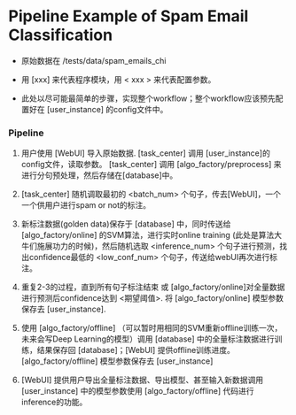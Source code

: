 # Pipeline Example of Spam Email Classification

* 原始数据在 /tests/data/spam_emails_chi

* 用 [xxx] 来代表程序模块，用 < xxx > 来代表配置参数。
    
* 此处以尽可能最简单的步骤，实现整个workflow；整个workflow应该预先配置好在 [user_instance] 的config文件中。

### Pipeline

1. 用户使用 [WebUI] 导入原始数据. [task_center] 调用 [user_instance]的config文件，读取参数。 [task_center] 调用 [algo_factory/preprocess] 来进行分句预处理，然后存储在[database]中。

2. [task_center] 随机调取最初的 <batch_num> 个句子，传去[WebUI]，一个一个供用户进行spam or not的标注。

3. 新标注数据(golden data)保存于 [database] 中，同时传送给 [algo_factory/online] 的SVM算法，进行实时online training (此处是算法大牛们施展功力的时候)，然后随机选取 <inference_num> 个句子进行预测，找出confidence最低的 <low_conf_num> 个句子，传送给webUI再次进行标注。

4. 重复2-3的过程，直到所有句子标注结束 或 [algo_factory/online]对全量数据进行预测后confidence达到 <期望阈值>. 将 [algo_factory/online] 模型参数保存去 [user_instance].

5. 使用 [algo_factory/offline] （可以暂时用相同的SVM重新offline训练一次，未来会写Deep Learning的模型）调用 [database] 中的全量标注数据进行训练，结果保存回 [database]；[WebUI] 提供offline训练进度。[algo_factory/offline] 模型参数保存去 [user_instance]

6. [WebUI] 提供用户导出全量标注数据、导出模型、甚至输入新数据调用 [user_instance] 中的模型参数使用 [algo_factory/offline] 代码进行inference的功能。
